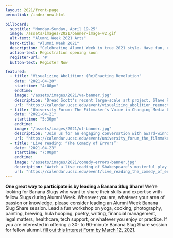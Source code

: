 ```yaml
---
layout: 2021/front-page
permalink: /index-new.html

billboard:
  subtitle: "Monday-Sunday, April 19-25"
  image: /assets/images/2021/banner-image-v2.gif
  alt-text: "Alumni Week 2021 Arts"
  hero-title: "Alumni Week 2021"
  description: "Celebrating Alumni Week in true 2021 style. Have fun, remember your roots, reignite your passions, and connect like never before as our first virtual Alumni Week zooms you back to campus."
  action-text: Registration opening soon
  register-url: '#'
  button-text: Register Now

featured:
  - title: "Visualizing Abolition: (Re)Enacting Revolution"
    date: "2021-04-20"
    starttime: "4:00pm"
    endtime: 
    image: "/assets/images/2021/va-banner.jpg"
    description: "Dread Scott's recent large-scale art project, Slave Rebellion Reenactment, was a community-engaged performance reenacting the largest rebellion of enslaved people in U.S. history. Prof. Gray, UC Davis, will join him in conversation about art, revolution, and reenactments."
    url: "https://calendar.ucsc.edu/event/visualizing_abolition_reenacting_revolution#.YEKdh5NKhH0"
  - title: "University Forum: The Filmmaker’s Voice in Changing Media Landscape"
    date: "2021-04-21"
    starttime: "5:30pm"
    endtime: 
    image: "/assets/images/2021/uf-banner.jpg"
    description: "Join us for an engaging conversation with award-winning filmmakers and professors in the Social Documentation MFA program Jacqueline Olive and Jennifer Maytorena Taylor, whose most recent feature documentaries are Always in Season and For the Love of Rutland."
    url: "https://calendar.ucsc.edu/event/university_forum_the_filmmakers_voice_in_changing_media_landscape#.YEZlxi9h3OR"
  - title: 'Live reading: “The Comedy of Errors”'
    date: "2021-04-23"
    starttime: "7:00pm"
    endtime: 
    image: "/assets/images/2021/comedy-errors-banner.jpg"
    description: "Watch a live reading of Shakespeare's masterful play “The Comedy of Errors” directed by theater arts professor Danny Scheie and featuring special guests, including illustrious alumni and fabulous friends."
    url: "https://calendar.ucsc.edu/event/live_reading_the_comedy_of_errors#.YEZluS9h3OR"
---
```


**One great way to participate is by leading a Banana Slug Share!** We're looking for Banana Slugs who want to share their skills and expertise with fellow Slugs during Alumni Week. Wherever you are, whatever your area of passion or knowledge, please consider leading an Alumni Week Banana Slug Share session. Lead a fun workshop on yoga, cooking, photography, painting, brewing, hula hooping, poetry, writing, financial management, legal matters, healthcare, tech support, or whatever you enjoy or practice. If you are interested in offering a 30- to 90-minute Banana Slug Share session for fellow alumni, [fill out this Interest Form by March 12, 2021](https://docs.google.com/forms/d/e/1FAIpQLSdVVuDjXB5VxY6izvuhi4miAwzHB_stoad_hCtrtK3GvKdJZQ/viewform).



